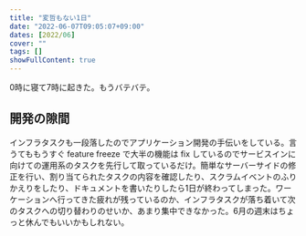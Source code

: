 ```yaml
---
title: "変哲もない1日"
date: "2022-06-07T09:05:07+09:00"
dates: [2022/06]
cover: ""
tags: []
showFullContent: true
---
```


0時に寝て7時に起きた。もうバテバテ。

## 開発の隙間

インフラタスクも一段落したのでアプリケーション開発の手伝いをしている。言うてももうすぐ feature freeze で大半の機能は fix しているのでサービスインに向けての運用系のタスクを先行して取っているだけ。簡単なサーバーサイドの修正を行い、割り当てられたタスクの内容を確認したり、スクラムイベントのふりかえりをしたり、ドキュメントを書いたりしたら1日が終わってしまった。ワーケーションへ行ってきた疲れが残っているのか、インフラタスクが落ち着いて次のタスクへの切り替わりのせいか、あまり集中できなかった。6月の週末はちょっと休んでもいいかもしれない。
